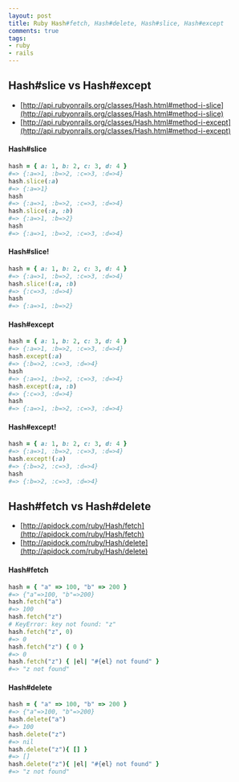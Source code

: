 ```yaml
---
layout: post
title: Ruby Hash#fetch, Hash#delete, Hash#slice, Hash#except
comments: true
tags:
- ruby
- rails
---
```


<!--more-->

## Hash#slice vs Hash#except

- [http://api.rubyonrails.org/classes/Hash.html#method-i-slice](http://api.rubyonrails.org/classes/Hash.html#method-i-slice)
- [http://api.rubyonrails.org/classes/Hash.html#method-i-except](http://api.rubyonrails.org/classes/Hash.html#method-i-except)

#### Hash#slice

```rb
hash = { a: 1, b: 2, c: 3, d: 4 }
#=> {:a=>1, :b=>2, :c=>3, :d=>4}
hash.slice(:a)
#=> {:a=>1}
hash
#=> {:a=>1, :b=>2, :c=>3, :d=>4}
hash.slice(:a, :b)
#=> {:a=>1, :b=>2}
hash
#=> {:a=>1, :b=>2, :c=>3, :d=>4}
```

#### Hash#slice!

```rb
hash = { a: 1, b: 2, c: 3, d: 4 }
#=> {:a=>1, :b=>2, :c=>3, :d=>4}
hash.slice!(:a, :b)
#=> {:c=>3, :d=>4}
hash
#=> {:a=>1, :b=>2}
```

#### Hash#except

```rb
hash = { a: 1, b: 2, c: 3, d: 4 }
#=> {:a=>1, :b=>2, :c=>3, :d=>4}
hash.except(:a)
#=> {:b=>2, :c=>3, :d=>4}
hash
#=> {:a=>1, :b=>2, :c=>3, :d=>4}
hash.except(:a, :b)
#=> {:c=>3, :d=>4}
hash
#=> {:a=>1, :b=>2, :c=>3, :d=>4}
```

#### Hash#except!

```rb
hash = { a: 1, b: 2, c: 3, d: 4 }
#=> {:a=>1, :b=>2, :c=>3, :d=>4}
hash.except!(:a)
#=> {:b=>2, :c=>3, :d=>4}
hash
#=> {:b=>2, :c=>3, :d=>4}
```

## Hash#fetch vs Hash#delete

- [http://apidock.com/ruby/Hash/fetch](http://apidock.com/ruby/Hash/fetch)
- [http://apidock.com/ruby/Hash/delete](http://apidock.com/ruby/Hash/delete)

#### Hash#fetch

```rb
hash = { "a" => 100, "b" => 200 }
#=> {"a"=>100, "b"=>200}
hash.fetch("a")
#=> 100
hash.fetch("z")
# KeyError: key not found: "z"
hash.fetch("z", 0)
#=> 0
hash.fetch("z") { 0 }
#=> 0
hash.fetch("z") { |el| "#{el} not found" }
#=> "z not found"
```

#### Hash#delete

```rb
hash = { "a" => 100, "b" => 200 }
#=> {"a"=>100, "b"=>200}
hash.delete("a")
#=> 100
hash.delete("z")
#=> nil
hash.delete("z"){ [] }
#=> []
hash.delete("z"){ |el| "#{el} not found" }
#=> "z not found"
```
